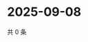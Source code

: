 # 2025-09-08

共 0 条

<!-- BEGIN ZHIHUVIDEO -->
<!-- 最后更新时间 Mon Sep 08 2025 16:16:59 GMT+0800 (China Standard Time) -->

<!-- END ZHIHUVIDEO -->
